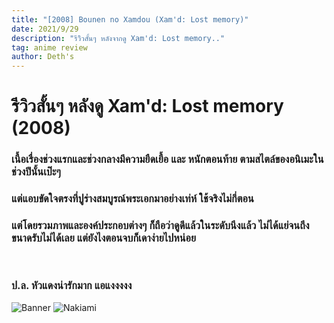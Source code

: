 ```yaml
---
title: "[2008] Bounen no Xamdou (Xam'd: Lost memory)"
date: 2021/9/29
description: "รีวิิวสั้นๆ หลังจากดู Xam'd: Lost memory.."
tag: anime review
author: Deth's
---
```


# รีวิวสั้นๆ หลังดู Xam'd: Lost memory (2008)

### เนื้อเรื่องช่วงแรกและช่วงกลางมีความยืดเยื้อ และ หนักตอนท้าย ตามสไตล์ของอนิเมะในช่วงปีนั้นเป๊ะๆ <br />
### แต่แอบขัดใจตรงที่ปูร่างสมบูรณ์พระเอกมาอย่างเท่ห์ ใช้จริงไม่กี่ตอน <br />
### แต่โดยรวมภาพและองค์ประกอบต่างๆ ก็ถือว่าดูดีแล้วในระดับนึงแล้ว ไม่ได้แย่จนถึงขนาดรับไม่ได้เลย แต่ยังไงตอนจบก็เดาง่ายไปหน่อย 
<br />

### ป.ล. หัวแดงน่ารักมาก แอแงงงงง

![Banner](https://sv1.picz.in.th/images/2021/09/29/CvwZTE.jpg)
![Nakiami](https://sv1.picz.in.th/images/2021/09/29/CvwclN.jpg)